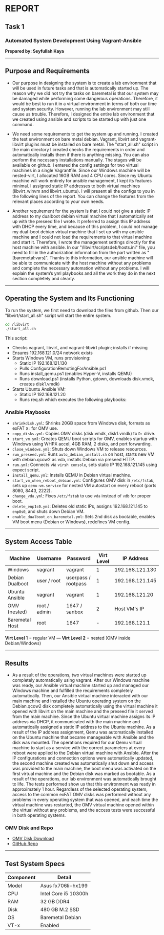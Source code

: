
# REPORT

## Task 1

### Automated System Development Using Vagrant-Ansible

**Prepared by: Seyfullah Kaya**

---

## Purpose and Requirements

- Our purpose in designing the system is to create a lab environment that will be used in future tasks and that is automatically started up. The reason why we did not try the tasks on baremetal is that our system may be damaged while performing some dangerous operations. Therefore, it would be best to run it in a virtual environment in terms of both our time and system security. However, running the lab environment may still cause us trouble. Therefore, I designed the entire lab environment that we created using ansible and scripts to be started up with just one command.

- We need some requirements to get the system up and running. I created the test environment on bare metal debian. Vagrant, libvirt and vagrant-libvirt plugins must be installed on bare metal. The "start_all.sh" script in the main directory I created checks the requirements in order and automatically installs them if there is anything missing. You can also perform the necessary installations manually. The stages will be available on github. I entered the config settings for two virtual machines in a single Vagrantfile. Since our Windows machine will be nested-virt, I allocated 16GB RAM and 4 CPU cores. Since my Ubuntu machine will work entirely for ansible management, I kept its features minimal. I assigned static IP addresses to both virtual machines (libvirt_winvm and libvirt_ubuntu). I will present all the configs to you in the following lines of the report. You can change the features from the relevant places according to your own needs.

- Another requirement for the system is that I could not give a static IP address to my dualboot debian virtual machine that I automatically set up with the preseed file I wrote. It preferred to assign this IP address with DHCP every time, and because of this problem, I could not manage my dual-boot debian virtual machine that I set up with my ansible machine and I could not load the requirements to that virtual machine and start it. Therefore, I wrote the management settings directly for the host machine with ansible. In our "/libvirt/scriptsdeb/hosts.ini" file, you need to fill in the authorization information from the part written as "[baremetal:vars]". Thanks to this information, our ansible machine will be able to communicate with the host machine without any problems and complete the necessary automation without any problems. I will explain the system’s yml playbooks and all the work they do in the next section completely and clearly.

---

## Operating the System and Its Functioning

To run the system, we first need to download the files from github. Then our "libvirt/start_all.sh" script will start the entire system.

```bash
cd /libvirt
./start_all.sh
```

This script:
- Checks vagrant, libvirt, and vagrant-libvirt plugin; installs if missing
- Ensures 192.168.121.0/24 network exists
- Starts Windows VM, runs provisioning:
  - Static IP 192.168.121.130
  - Pulls ConfigurationRemotingForAnsible.ps1
  - Runs install_qemu.ps1 (enables Hyper-V, installs QEMU)
  - Runs download.ps1 (installs Python, gdown, downloads disk.vmdk, creates disk1.vmdk)
- Starts Ubuntu Ansible VM:
  - Static IP 192.168.121.20
  - Runs req.sh which executes the following playbooks:

### Ansible Playbooks

- `shrinkdisk.yml`: Shrinks 20GB space from Windows disk, formats as exFAT `D:` for OMV use.
- `copy_disks.yml`: Copies OMV disks (disk.vmdk, disk1.vmdk) to `D:` drive.
- `start_vm.yml`: Creates QEMU boot scripts for OMV, enables startup with Windows using WHPX accel, 4GB RAM, 2 disks, and port forwarding.
- `close_windows.yml`: Shuts down Windows VM to release resources.
- `run_preseed.yml`: Runs `auto_debian_install.sh` on host, starts new VM with debian.qcow2 as vda, installs Debian via preseed HTTP.
- `run.yml`: Connects via `virsh console`, sets static IP 192.168.121.145 using expect script.
- `install_qemu.yml`: Installs QEMU in Debian virtual machine.
- `start_vm_when_reboot_debian.yml`: Configures OMV disk in `/etc/fstab`, sets up `qemu-vm.service` for nested VM autostart on every reboot (ports 8080, 8443, 2222).
- `change_vda.yml`: Fixes `/etc/fstab` to use `vda` instead of `vdb` for proper boot.
- `delete_enp1s0.yml`: Deletes old static IPs, assigns 192.168.121.145 to `enp8s0`, and shuts down Debian VM.
- `enable_dualboot_on_baremetal.yml`: Sets 2nd disk as bootable, enables VM boot menu (Debian or Windows), redefines VM config.

---

## System Access Table

| Machine          | Username        | Password         | Virt Level | IP Address       |
|------------------|------------------|------------------|------------|------------------|
| Windows          | vagrant          | vagrant          | 1          | 192.168.121.130  |
| Debian Dualboot  | user / root      | userpass / rootpass | 1       | 192.168.121.145  |
| Ubuntu Ansible   | vagrant          | vagrant          | 1          | 192.168.121.20   |
| OMV (nested)     | root / admin     | 1647 / sanbox    | 2          | Host VM's IP     |
| Baremetal Host   | root             | 1647             | -          | 192.168.121.1    |

**Virt Level 1** = regular VM — **Virt Level 2** = nested (OMV inside Debian/Windows)

---

## Results

  - As a result of the operations, two virtual machines were started up completely automatically using vagrant. After our Windows machine was ready, our Ansible virtual machine started up and managed our Windows machine and fulfilled the requirements completely automatically. Then, our Ansible virtual machine interacted with our main machine and installed the Ubuntu operating system on the Debian.qcow2 disk completely automatically using the virtual machine it opened with libvirt on the main machine and the preseed file it served from the main machine. Since the Ubuntu virtual machine assigns its IP address via DHCP, it communicated with the main machine and automatically assigned a static IP address to the Ubuntu machine. As a result of the IP address assignment, Qemu was automatically installed on the Ubuntu machine that became manageable with Ansible and the disk was mounted. The operations required for our Qemu virtual machine to start as a service with the correct parameters at every reboot were applied to the Debian virtual machine with Ansible. After the IP configurations and connection options were automatically updated, the second machine created was automatically shut down and access was provided to the main machine, the boot menu was activated on the first virtual machine and the Debian disk was marked as bootable. As a result of the operations, our lab environment was automatically brought to life. The tests performed show us that this environment was ready in approximately 1 hour. Regardless of the selected operating system, access to the common exFAT OMV disks was performed without any problems in every operating system that was opened, and each time the virtual machine was restarted, the OMV virtual machine opened within the virtual without any problems, and the access tests were successful in both operating systems.

### OMV Disk and Repo
- [OMV Disk Download](https://drive.google.com/file/d/1Xf_O8pprBlkvgMcjBodDnoYdFOh6JFC9/view?usp=sharing)
- [GitHub Repo](#)

---

## Test System Specs

| Component     | Detail                 |
|---------------|------------------------|
| Model         | Asus fx706li-hx199     |
| CPU           | Intel Core i5 10300h   |
| RAM           | 32 GB DDR4             |
| Disk          | 480 GB M.2 SSD         |
| OS            | Baremetal Debian       |
| VT-x          | Enabled                |

